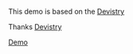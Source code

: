 This demo is based on the [Devistry](https://www.youtube.com/watch?v=MI-QD5UqMp8&ab_channel=Devistry)

Thanks [Devistry](https://www.youtube.com/watch?v=MI-QD5UqMp8&ab_channel=Devistry)

[Demo](http://rizwanishaq.github.io/react-firestore-example)
